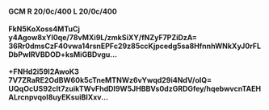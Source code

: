 #### GCM R 20/0c/400 L 20/0c/400
**FkN5KoXoss4MTuCj**<br/>**y4Agow8xYl0qe/78vMXi9L/zmkSiXY/fNZyF7PZiDzA=**<br/>**36Rr0dmsCzF40vwa14rsnEPFc29z85ccKjpcedg5sa8HfnnhWNkXyJ0rFLDbPwlRVBDOD+ksMiGBDvgu...**<br/><br/>
**+FNHd2i59l2AwoK3**<br/>**7V7ZRaRE2OdBW60k5cTneMTNWz6vYwqd29i4NdV/oIQ=**<br/>**UQqOcUS92clt7zuikTWvFhdDI9W5JHBBVs0dzGRDGfey/hqebwvcnTAEHALrcnpvqoI8uyEKsuiBIXxv...**